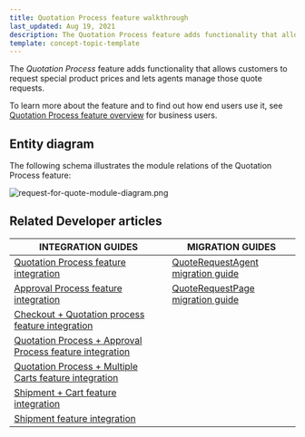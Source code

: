 ```yaml
---
title: Quotation Process feature walkthrough
last_updated: Aug 19, 2021
description: The Quotation Process feature adds functionality that allows customers to request special product prices and lets agents manage those quote requests.
template: concept-topic-template
---
```


The _Quotation Process_ feature adds functionality that allows customers to request special product prices and lets agents manage those quote requests.


To learn more about the feature and to find out how end users use it, see [Quotation Process feature overview](/docs/scos/user/features/quotation-process-feature-overview.html) for business users.


## Entity diagram

The following schema illustrates the module relations of the Quotation Process feature:

<div class="width-100">

![request-for-quote-module-diagram.png](https://spryker.s3.eu-central-1.amazonaws.com/docs/Features/Workflow+%26+Process+Management/Quotation+process+and+RFQ/Quotation+Process+%26+RFQ+Feature+Overview/request-for-quote-module-diagram.png)

</div>


## Related Developer articles

| INTEGRATION GUIDES | MIGRATION GUIDES |
|---|---|
| [Quotation Process feature integration](/docs/scos/dev/feature-integration-guides/checkout-quotation-process-feature-integration.html) | [QuoteRequestAgent migration guide](/docs/scos/dev/module-migration-guides/migration-guide-quoterequestagent.html) |
| [Approval Process feature integration](/docs/scos/dev/feature-integration-guides/approval-process-feature-integration.html) | [QuoteRequestPage migration guide](/docs/scos/dev/module-migration-guides/migration-guide-quoterequestpage.html) |
| [Checkout + Quotation process feature integration](/docs/scos/dev/feature-integration-guides/checkout-quotation-process-feature-integration.html) |  |
| [Quotation Process + Approval Process feature integration](/docs/scos/dev/feature-integration-guides/quotation-process-approval-process-feature-integration.html) |  |
| [Quotation Process + Multiple Carts feature integration](/docs/scos/dev/feature-integration-guides/quotation-process-multiple-carts-feature-integration.html) |  |
| [Shipment + Cart feature integration](/docs/marketplace/dev/feature-integration-guides/marketplace-shipment-cart-feature-integration.html) |  |
| [Shipment feature integration](/docs/scos/dev/feature-integration-guides/shipment-feature-integration.html) |  |
